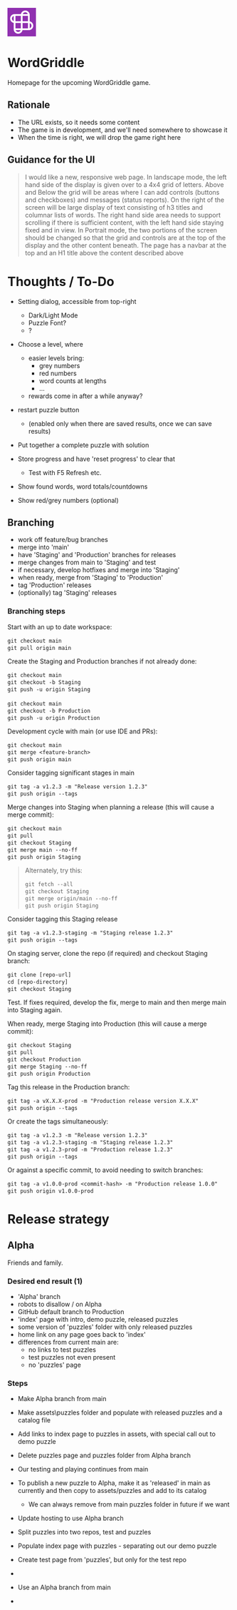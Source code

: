 ![WordGriddle](./icon-64-purple.png)
# WordGriddle
Homepage for the upcoming WordGriddle game.

## Rationale
- The URL exists, so it needs some content
- The game is in development, and we'll need somewhere to showcase it
- When the time is right, we will drop the game right here

## Guidance for the UI
> I would like a new, responsive web page. In landscape mode, the left hand side of the display is given over to a 4x4 grid of letters. Above and Below the grid will be areas where I can add controls (buttons and checkboxes) and messages (status reports). On the right of the screen will be large display of text consisting of h3 titles and columnar lists of words. The right hand side area needs to support scrolling if there is sufficient content, with the left hand side staying fixed and in view. In Portrait mode, the two portions of the screen should be changed so that the grid and controls are at the top of the display and the other content beneath. The page has a navbar at the top and an H1 title above the content described above  




# Thoughts / To-Do
- Setting dialog, accessible from top-right
  - Dark/Light Mode
  - Puzzle Font?
  - ?

- Choose a level, where
  - easier levels bring:
    - grey numbers
    - red numbers
    - word counts at lengths
    - ...
  - rewards come in after a while anyway?

- restart puzzle button
  - (enabled only when there are saved results, once we can save results) 

- Put together a complete puzzle with solution
- Store progress and have 'reset progress' to clear that
  - Test with F5 Refresh etc.
- Show found words, word totals/countdowns
- Show red/grey numbers (optional)


## Branching
- work off feature/bug branches
- merge into 'main'
- have 'Staging' and 'Production' branches for releases
- merge changes from main to 'Staging' and test
- if necessary, develop hotfixes and merge into 'Staging'
- when ready, merge from 'Staging' to 'Production'
- tag 'Production' releases
- (optionally) tag 'Staging' releases

### Branching steps
Start with an up to date workspace:
```shell
git checkout main
git pull origin main
```

Create the Staging and Production branches if not already done:
```shell
git checkout main
git checkout -b Staging
git push -u origin Staging

git checkout main
git checkout -b Production
git push -u origin Production
```

Development cycle with main (or use IDE and PRs):
```shell
git checkout main
git merge <feature-branch>
git push origin main
```

Consider tagging significant stages in main
```shell
git tag -a v1.2.3 -m "Release version 1.2.3"
git push origin --tags
```

Merge changes into Staging when planning a release (this will cause a merge commit):
```shell
git checkout main
git pull
git checkout Staging
git merge main --no-ff
git push origin Staging
```

>Alternately, try this:
>```shell
>git fetch --all
>git checkout Staging
>git merge origin/main --no-ff
>git push origin Staging
>```

Consider tagging this Staging release
```shell
git tag -a v1.2.3-staging -m "Staging release 1.2.3"
git push origin --tags
```

On staging server, clone the repo (if required) and checkout Staging branch:
```shell
git clone [repo-url]
cd [repo-directory]
git checkout Staging
```

Test. If fixes required, develop the fix, merge to main and then merge main into Staging again.

When ready, merge Staging into Production (this will cause a merge commit):
```shell
git checkout Staging
git pull
git checkout Production
git merge Staging --no-ff
git push origin Production
```

Tag this release in the Production branch:
```shell
git tag -a vX.X.X-prod -m "Production release version X.X.X"
git push origin --tags
```

Or create the tags simultaneously:
```shell
git tag -a v1.2.3 -m "Release version 1.2.3"
git tag -a v1.2.3-staging -m "Staging release 1.2.3"
git tag -a v1.2.3-prod -m "Production release 1.2.3"
git push origin --tags
```

Or against a specific commit, to avoid needing to switch branches:
```shell
git tag -a v1.0.0-prod <commit-hash> -m "Production release 1.0.0"
git push origin v1.0.0-prod
```

# Release strategy
## Alpha
Friends and family.

### Desired end result (1)
- 'Alpha' branch
- robots to disallow / on Alpha
- GitHub default branch to Production
- 'index' page with intro, demo puzzle, released puzzles
- some version of 'puzzles' folder with only released puzzles
- home link on any page goes back to 'index'
- differences from current main are: 
  - no links to test puzzles
  - test puzzles not even present 
  - no 'puzzles' page

### Steps
- Make Alpha branch from main
- Make assets\puzzles folder and populate with released puzzles and a catalog file
- Add links to index page to puzzles in assets, with special call out to demo puzzle
- Delete puzzles page and puzzles folder from Alpha branch
- Our testing and playing continues from main
- To publish a new puzzle to Alpha, make it as 'released' in main as currently and then copy to assets/puzzles and add to its catalog
  - We can always remove from main puzzles folder in future if we want
- Update hosting to use Alpha branch 


- Split puzzles into two repos, test and puzzles
- Populate index page with puzzles - separating out our demo puzzle
- Create test page from 'puzzles', but only for the test repo
- 
- Use an Alpha branch from main
- 